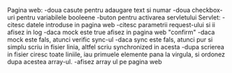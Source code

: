 Pagina web:
-doua casute pentru adaugare text si numar
-doua checkbox-uri pentru variabilele booleene
-buton pentru activarea servletului
Servlet:
-citesc datele introduse in pagina web
-citesc parametrii request-ului si ii afisez in log
-daca mock este true afisez in pagina web "confirm"
-daca mock este fals, atunci verific sync-ul
-daca sync este fals, atunci pur si simplu scriu in fisier linia, altfel scriu synchronized in acesta
-dupa scrierea in fisier ciresc toate liniile, iau primuele elemente pana la virgula, si ordonez dupa acestea array-ul.
-afisez array ul pe pagina web
